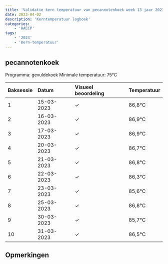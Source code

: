 ```yaml
---
title: 'Validatie kern temperatuur van pecannotenkoek week 13 jaar 2023'
date: 2023-04-02
description: 'Kerntemperatuur logboek'
categories:
    - 'HACCP'
tags:
    - '2023'
    - 'Kern-temperatuur'
---
```


## pecannotenkoek

Programma: gevuldekoek
Minimale temperatuur: 75°C

| Baksessie | Datum | Visueel beoordeling | Temperatuur |
|:---|:---|:---|:---|
| 1 | 15-03-2023 | &check; | 86,8°C |
| 2 | 16-03-2023 | &check; | 86,9°C |
| 3 | 17-03-2023 | &check; | 86,9°C |
| 4 | 20-03-2023 | &check; | 86,7°C |
| 5 | 21-03-2023 | &check; | 86,8°C |
| 6 | 22-03-2023 | &check; | 86,3°C |
| 7 | 23-03-2023 | &check; | 85,6°C |
| 8 | 25-03-2023 | &check; | 86,8°C |
| 9 | 30-03-2023 | &check; | 85,7°C |
| 10 | 31-03-2023 | &check; | 86,5°C |

## Opmerkingen


